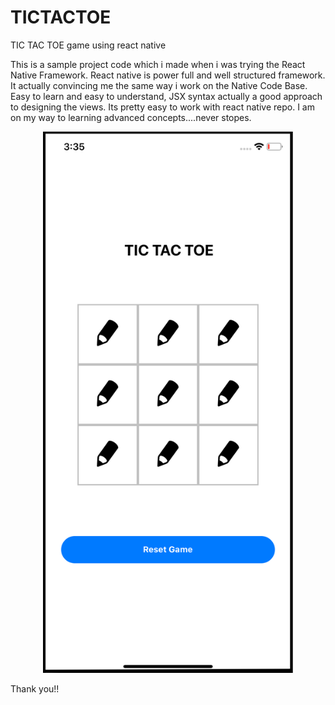 # TICTACTOE
TIC TAC TOE game using react native

This is a sample project code which i made when i was trying the React Native Framework.
React native is power full and well structured framework. It actually convincing me the same way i work on the Native Code Base.
Easy to learn and easy to understand, JSX syntax actually a good approach to designing the views.
Its pretty easy to work with react native repo. I am on my way to learning advanced concepts....never stopes.
<p align="center">
  <img src="https://github.com/AdarshEpic/TICTACTOE/blob/master/TICTACTOE.png?raw=true" width=400 />
 </p>
 
 Thank you!!
 
